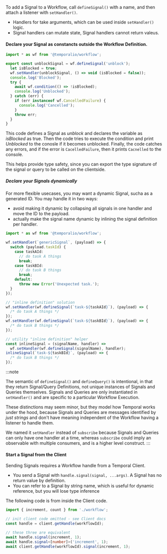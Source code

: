 To add a Signal to a Workflow, call `defineSignal()` with a name, and then attach a listener with `setHandler()`.

- Handlers for take arguments, which can be used inside `setHandler()` logic.
- Signal handlers can mutate state, Signal handlers cannot return valeus.

#### Declare your Signal as constancts outside the Workflow Definition.

```typescript
import * as wf from '@temporalio/workflow';

export const unblockSignal = wf.defineSignal('unblock');
  let isBlocked = true;
  wf.setHandler(unblockSignal, () => void (isBlocked = false));
  console.log('Blocked');
  try {
    await wf.condition(() => !isBlocked);
    console.log('Unblocked');
  } catch (err) {
    if (err instanceof wf.CancelledFailure) {
      console.log('Cancelled');
    }
    throw err;
  }
}
```

This code defines a Signal as _unblock_ and declares the variable as _isBlocked_ as true. Then the code tries to execute the condition and print _Unblocked_ to the conosle if it becomes unblocked. Finally, the code catches any errors, and if the error is `CacelledFailure`, then it prints `Cacnelled` to the console.

This helps provide type safety, since you can export the type signature of the signal or query to be called on the clientside.

##### Declare your Signals dynamically

For more flexible usecases, you may want a dynamic Signal, sucha as a generated ID. You may handle it in two ways:

- avoid making it dynamic by collapsing all signals in one handler and move the ID to the payload.
- actually make the signal name dynamic by inlining the signal definition per handler.

```typescript
import * as wf from '@temporalio/workflow';

wf.setHandler(`genericSignal`, (payload) => {
  switch (payload.taskId) {
    case taskAId:
      // do task A things
      break;
    case taskBId:
      // do task B things
      break;
    default:
      throw new Error('Unexpected task.');
  }
});

// "inline definition" solution
wf.setHandler(wf.defineSignal(`task-${taskAId}`), (payload) => {
  /* do task A things */
});
wf.setHandler(wf.defineSignal(`task-${taskBId}`), (payload) => {
  /* do task B things */
});

// utility "inline definition" helper
const inlineSignal = (signalName, handler) =>
  wf.setHandler(wf.defineSignal(signalName), handler);
inlineSignal(`task-${taskBId}`, (payload) => {
  /* do task B things */
});
```

:::note

The semantic of `defineSignal()` and `defineQuery()` is intentional, in that they return Signal/Query Definitions, not unique instances of Signals and Queries themselves.
Signals and Queries are only instantiated in `setHandler()` and are specific to a particular Workflow Execution.

These distinctions may seem minor, but they model how Temporal works under the hood, because Signals and Queries are messages identified by _just strings_ and don't have meaning independent of the Workflow having a listener to handle them.

We named it `setHandler` instead of `subscribe` because Signals and Queries can only have one handler at a time, whereas `subscribe` could imply an observable with multiple consumers, and is a higher level construct.
:::

#### Start a Signal from the Client

Sending Signals requires a Workflow handle from a Temporal Client.

- You send a Signal with `handle.signal(signal, ...args)`. A Signal has no return value by definition.
- You can refer to a Signal by string name, which is useful for dynamic reference, but you will lose type inference

The following code is from inside the Client code.

```typescript
import { increment, count } from './workflow';

// init client code omitted - see Client docs
const handle = client.getHandle(workflowId);

// these three are equivalent
await handle.signal(increment, 1);
await handle.signal<[number]>('increment', 1);
await client.getHandle(workflowId).signal(increment, 1);
```
